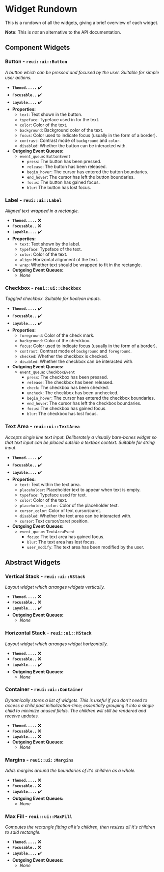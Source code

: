 # Widget Rundown

This is a rundown of all the widgets, giving a brief overview of each widget.

**Note:** This is *not* an alternative to the API documentation.

## Component Widgets

### Button - `reui::ui::Button`

*A button which can be pressed and focused by the user. Suitable for simple user actions.*

- **`Themed.....`** ✔️
- **`Focusable..`** ✔️
- **`Layable....`** ✔️
- **Properties:**
    - `text`: Text shown in the button.
    - `typeface`: Typeface used in for the text.
    - `color`: Color of the text.
    - `background`: Background color of the text.
    - `focus`: Color used to indicate focus (usually in the form of a border).
    - `contrast`: Contrast mode of `background` and `color`.
    - `disabled`: Whether the button can be interacted with.
- **Outgoing Event Queues:**
    - `event_queue`: `ButtonEvent`
        - `press`: The button has been pressed.
        - `release`: The button has been released.
        - `begin_hover`: The cursor has entered the button boundaries.
        - `end_hover`: The cursor has left the button boundaries.
        - `focus`: The button has gained focus.
        - `blur`: The button has lost focus.

### Label - `reui::ui::Label`

*Aligned text wrapped in a rectangle.*

- **`Themed.....`** ❌
- **`Focusable..`** ❌
- **`Layable....`** ✔️
- **Properties:**
    - `text`: Text shown by the label.
    - `typeface`: Typeface of the text.
    - `color`: Color of the text.
    - `align`: Horizontal alignment of the text.
    - `wrap`: Whether text should be wrapped to fit in the rectangle.
- **Outgoing Event Queues:**
    - *None*

### Checkbox - `reui::ui::Checkbox`

*Toggled checkbox. Suitable for boolean inputs.*

- **`Themed.....`** ✔️
- **`Focusable..`** ✔️
- **`Layable....`** ✔️
- **Properties:**
    - `foreground`: Color of the check mark.
    - `background`: Color of the checkbox.
    - `focus`: Color used to indicate focus (usually in the form of a border).
    - `contrast`: Contrast mode of `background` and `foreground`.
    - `checked`: Whether the checkbox is checked.
    - `disabled`: Whether the checkbox can be interacted with.
- **Outgoing Event Queues:**
    - `event_queue`: `CheckboxEvent`
        - `press`: The checkbox has been pressed.
        - `release`: The checkbox has been released.
        - `check`: The checkbox has been checked.
        - `uncheck`: The checkbox has been unchecked.
        - `begin_hover`: The cursor has entered the checkbox boundaries.
        - `end_hover`: The cursor has left the checkbox boundaries.
        - `focus`: The checkbox has gained focus.
        - `blur`: The checkbox has lost focus.

### Text Area - `reui::ui::TextArea`

*Accepts single line text input. Deliberately a visually bare-bones widget so that text input can be placed outside a textbox context. Suitable for string input.*

- **`Themed.....`** ✔️
- **`Focusable..`** ✔️
- **`Layable....`** ✔️
- **Properties:**
    - `text`: Text within the text area.
    - `placeholder`: Placeholder text to appear when text is empty.
    - `typeface`: Typeface used for text.
    - `color`: Color of the text.
    - `placeholder_color`: Color of the placeholder text.
    - `cursor_color`: Color of text cursor/caret.
    - `disabled`: Whether the text area can be interacted with.
    - `cursor`: Text cursor/caret position.
- **Outgoing Event Queues:**
    - `event_queue`: `TextAreaEvent`
        - `focus`: The text area has gained focus.
        - `blur`: The text area has lost focus.
        - `user_modify`: The text area has been modified by the user.

## Abstract Widgets

### Vertical Stack - `reui::ui::VStack`

*Layout widget which arranges widgets vertically.*

- **`Themed.....`** ❌
- **`Focusable..`** ❌
- **`Layable....`** ✔️
- **Outgoing Event Queues:**
    - *None*

### Horizontal Stack - `reui::ui::HStack`

*Layout widget which arranges widget horizontally.*

- **`Themed.....`** ❌
- **`Focusable..`** ❌
- **`Layable....`** ✔️
- **Outgoing Event Queues:**
    - *None*

### Container - `reui::ui::Container`

*Dynamically stores a list of widgets. This is useful if you don't need to access a child past initialization-time; essentially grouping it into a single child to minimize unused fields.*
*The children will still be rendered and receive updates.*

- **`Themed.....`** ❌
- **`Focusable..`** ❌
- **`Layable....`** ❌
- **Outgoing Event Queues:**
    - *None*

### Margins - `reui::ui::Margins`

*Adds margins around the boundaries of it's children as a whole.*

- **`Themed.....`** ❌
- **`Focusable..`** ❌
- **`Layable....`** ✔️
- **Outgoing Event Queues:**
    - *None*

### Max Fill - `reui::ui::MaxFill`

*Computes the rectangle fitting all it's children, then resizes all it's children to said rectangle.*

- **`Themed.....`** ❌
- **`Focusable..`** ❌
- **`Layable....`** ✔️
- **Outgoing Event Queues:**
    - *None*
